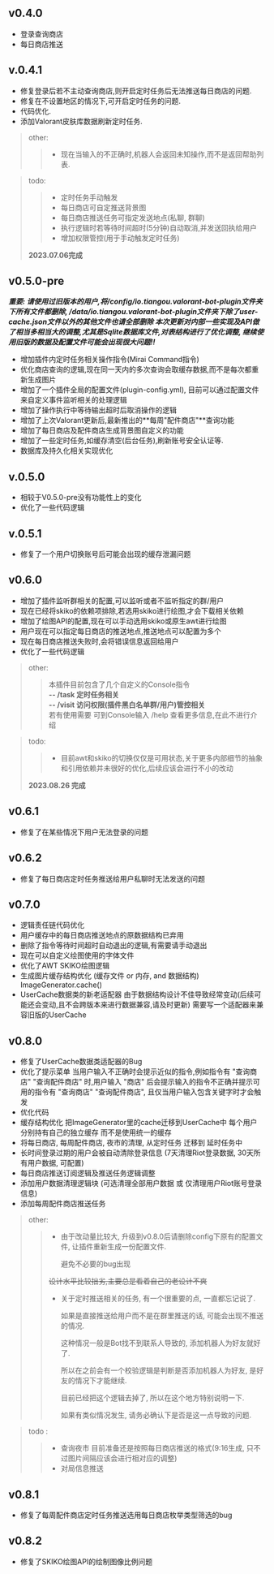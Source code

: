 ## v0.4.0

* 登录查询商店
* 每日商店推送

## v.0.4.1

* 修复登录后若不主动查询商店,则开启定时任务后无法推送每日商店的问题.
* 修复在不设置地区的情况下,可开启定时任务的问题.
* 代码优化.
* 添加Valorant皮肤库数据刷新定时任务.

> other:
>> * 现在当输入的不正确时,机器人会返回未知操作,而不是返回帮助列表.

> todo:
>> * 定时任务手动触发
>> * 每日商店可自定推送背景图
>> * 每日商店推送任务可指定发送地点(私聊, 群聊)
>> * 执行逻辑时若等待时间超时(5分钟)自动取消,并发送回执给用户
>> * 增加权限管控(用于手动触发定时任务)
>
> **2023.07.06完成**

## v0.5.0-pre

**_重要: 请使用过旧版本的用户,将/config/io.tiangou.valorant-bot-plugin文件夹下所有文件都删除,
/data/io.tiangou.valorant-bot-plugin文件夹下除了user-cache.json文件以外的其他文件也请全部删除
本次更新对内部一些实现及API做了相当多相当大的调整,尤其是Sqlite数据库文件,对表结构进行了优化调整,
继续使用旧版的数据及配置文件可能会出现很大问题!!_**

* 增加插件内定时任务相关操作指令(Mirai Command指令)
* 优化商店查询的逻辑,现在同一天内的多次查询会取缓存数据,而不是每次都重新生成图片
* 增加了一个插件全局的配置文件(plugin-config.yml), 目前可以通过配置文件来自定义事件监听相关的处理逻辑
* 增加了操作执行中等待输出超时后取消操作的逻辑
* 增加了上次Valorant更新后,最新推出的**每周"配件商店"**查询功能
* 增加了每日商店及配件商店生成背景图自定义的功能
* 增加了一些定时任务,如缓存清空(后台任务),刷新账号安全认证等.
* 数据库及持久化相关实现优化

## v.0.5.0

* 相较于V0.5.0-pre没有功能性上的变化
* 优化了一些代码逻辑

## v.0.5.1

* 修复了一个用户切换账号后可能会出现的缓存泄漏问题

## v0.6.0

* 增加了插件监听群相关的配置,可以监听或者不监听指定的群/用户
* 现在已经将skiko的依赖项排除,若选用skiko进行绘图,才会下载相关依赖
* 增加了绘图API的配置,现在可以手动选用skiko或原生awt进行绘图
* 用户现在可以指定每日商店的推送地点,推送地点可以配置为多个
* 现在每日商店推送失败时,会将错误信息返回给用户
* 优化了一些代码逻辑

> other:
>> 本插件目前包含了几个自定义的Console指令 </br>
**-- /task 定时任务相关 </br>**
**-- /visit 访问权限(插件黑白名单群/用户)管控相关 </br>**
>> 若有使用需要 可到Console输入 /help 查看更多信息,在此不进行介绍

> todo:
>> * 目前awt和skiko的切换仅仅是可用状态,关于更多内部细节的抽象和引用依赖并未很好的优化,后续应该会进行不小的改动
>
>**2023.08.26 完成**

## v0.6.1

* 修复了在某些情况下用户无法登录的问题

## v0.6.2

* 修复了每日商店定时任务推送给用户私聊时无法发送的问题

## v0.7.0

* 逻辑责任链代码优化
* 用户缓存中的每日商店推送地点的原数据结构已弃用
* 删除了指令等待时间超时自动退出的逻辑,有需要请手动退出
* 现在可以自定义绘图使用的字体文件
* 优化了AWT SKIKO绘图逻辑
* 生成图片缓存结构优化 (缓存文件 or 内存, and 数据结构) ImageGenerator.cache()
* UserCache数据类的新老适配器 由于数据结构设计不佳导致经常变动(后续可能还会变动,且不会跨版本来进行数据兼容,请及时更新)
  需要写一个适配器来兼容旧版的UserCache

## v0.8.0

* 修复了UserCache数据类适配器的Bug
* 优化了提示菜单 当用户输入不正确时会提示近似的指令,例如指令有 "查询商店" "查询配件商店" 时,用户输入 "商店"
  后会提示输入的指令不正确并提示可用的指令有 "查询商店" "查询配件商店", 且仅当用户输入包含关键字时才会触发
* 优化代码
* 缓存结构优化 把ImageGenerator里的cache迁移到UserCache中 每个用户分别持有自己的独立缓存 而不是使用统一的缓存
* 将每日商店, 每周配件商店, 夜市的清理, 从定时任务 迁移到 延时任务中
* 长时间登录过期的用户会被自动清除登录信息 (7天清理Riot登录数据, 30天所有用户数据, 可配置)
* 每日商店推送订阅逻辑及推送任务逻辑调整
* 添加用户数据清理逻辑块 (可选清理全部用户数据 或 仅清理用户Riot账号登录信息)
* 添加每周配件商店推送任务

>other:
>> * 由于改动量比较大, 升级到v0.8.0后请删除config下原有的配置文件, 让插件重新生成一份配置文件.
>>   
>>   避免不必要的bug出现
>>
>>  ~~设计水平比较拙劣,主要总是看着自己的老设计不爽~~   
>> 
>> * 关于定时推送相关的任务, 有一个很重要的点, 一直都忘记说了.
>> 
>>   如果是直接推送给用户而不是在群里推送的话, 可能会出现不推送的情况. 
>> 
>>   这种情况一般是Bot找不到联系人导致的, 添加机器人为好友就好了.
>> 
>>   所以在之前会有一个校验逻辑是判断是否添加机器人为好友, 是好友的情况下才能继续.
>> 
>>   目前已经把这个逻辑去掉了, 所以在这个地方特别说明一下.
>> 
>>   如果有类似情况发生, 请务必确认下是否是这一点导致的问题.

> todo :
>> * 查询夜市 目前准备还是按照每日商店推送的格式(9:16生成, 只不过图片间隔应该会进行相对应的调整)
>> * 对局信息推送

## v0.8.1

* 修复了每周配件商店定时任务推送选用每日商店枚举类型筛选的bug

## v0.8.2

* 修复了SKIKO绘图API的绘制图像比例问题